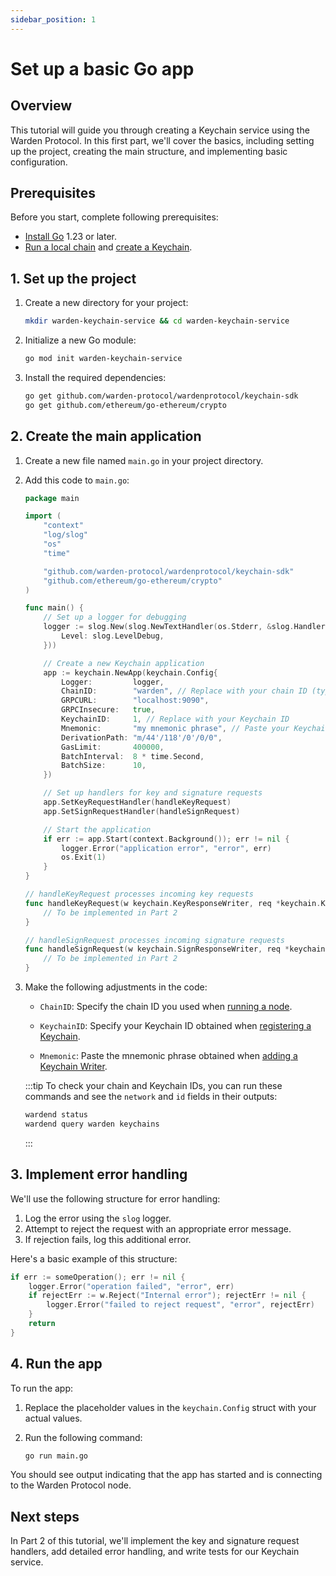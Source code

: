 ```yaml
---
sidebar_position: 1
---
```


# Set up a basic Go app

## Overview

This tutorial will guide you through creating a Keychain service using the Warden Protocol. In this first part, we'll cover the basics, including setting up the project, creating the main structure, and implementing basic configuration.

## Prerequisites

Before you start, complete following prerequisites:

- [Install Go](https://golang.org/doc/install) 1.23 or later.
- [Run a local chain](/build-an-app/test/run-a-local-chain) and [create a Keychain](../operate-a-keychain/create-a-keychain).

## 1. Set up the project

1. Create a new directory for your project:

   ```bash
   mkdir warden-keychain-service && cd warden-keychain-service
   ```

2. Initialize a new Go module:

   ```bash
   go mod init warden-keychain-service
   ```

3. Install the required dependencies:

   ```bash
   go get github.com/warden-protocol/wardenprotocol/keychain-sdk
   go get github.com/ethereum/go-ethereum/crypto
   ```

## 2. Create the main application

1. Create a new file named `main.go` in your project directory.

2. Add this code to `main.go`:

   ```go
   package main

   import (
       "context"
       "log/slog"
       "os"
       "time"

       "github.com/warden-protocol/wardenprotocol/keychain-sdk"
       "github.com/ethereum/go-ethereum/crypto"
   )

   func main() {
       // Set up a logger for debugging
       logger := slog.New(slog.NewTextHandler(os.Stderr, &slog.HandlerOptions{
           Level: slog.LevelDebug,
       }))

       // Create a new Keychain application
       app := keychain.NewApp(keychain.Config{
           Logger:         logger,
           ChainID:        "warden", // Replace with your chain ID (typically warden)
           GRPCURL:        "localhost:9090",
           GRPCInsecure:   true,
           KeychainID:     1, // Replace with your Keychain ID
           Mnemonic:       "my mnemonic phrase", // Paste your Keychain Writer's mnemonic
           DerivationPath: "m/44'/118'/0'/0/0",
           GasLimit:       400000,
           BatchInterval:  8 * time.Second,
           BatchSize:      10,
       })

       // Set up handlers for key and signature requests
       app.SetKeyRequestHandler(handleKeyRequest)
       app.SetSignRequestHandler(handleSignRequest)

       // Start the application
       if err := app.Start(context.Background()); err != nil {
           logger.Error("application error", "error", err)
           os.Exit(1)
       }
   }

   // handleKeyRequest processes incoming key requests
   func handleKeyRequest(w keychain.KeyResponseWriter, req *keychain.KeyRequest) {
       // To be implemented in Part 2
   }

   // handleSignRequest processes incoming signature requests
   func handleSignRequest(w keychain.SignResponseWriter, req *keychain.SignRequest) {
       // To be implemented in Part 2
   }
   ```

3. Make the following adjustments in the code:

   - `ChainID`: Specify the chain ID you used when [running a node](../operate-a-keychain/create-a-keychain#1-run-a-node).  
   - `KeychainID`: Specify your Keychain ID obtained when [registering a Keychain](../operate-a-keychain/create-a-keychain#2-register-a-keychain).

   - `Mnemonic`: Paste the mnemonic phrase obtained when [adding a Keychain Writer](../operate-a-keychain/create-a-keychain#3-add-a-keychain-writer).  


   :::tip
   To check your chain and Keychain IDs, you can run these commands and see the `network` and `id` fields in their outputs:

   ```bash
   wardend status
   wardend query warden keychains
   ```
   :::

## 3. Implement error handling

We'll use the following structure for error handling:

1. Log the error using the `slog` logger.
2. Attempt to reject the request with an appropriate error message.
3. If rejection fails, log this additional error.

Here's a basic example of this structure:

```go
if err := someOperation(); err != nil {
    logger.Error("operation failed", "error", err)
    if rejectErr := w.Reject("Internal error"); rejectErr != nil {
        logger.Error("failed to reject request", "error", rejectErr)
    }
    return
}
```

## 4. Run the app

To run the app:

1. Replace the placeholder values in the `keychain.Config` struct with your actual values.
2. Run the following command:

   ```bash
   go run main.go
   ```

You should see output indicating that the app has started and is connecting to the Warden Protocol node.

## Next steps

In Part 2 of this tutorial, we'll implement the key and signature request handlers, add detailed error handling, and write tests for our Keychain service.
